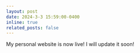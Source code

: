 ```yaml
---
layout: post
date: 2024-3-3 15:59:00-0400
inline: true
related_posts: false
---
```


My personal website is now live! I will update it soon!

